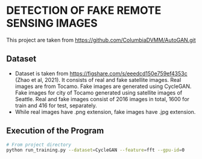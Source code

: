 # DETECTION OF FAKE REMOTE SENSING IMAGES
This project are taken from https://github.com/ColumbiaDVMM/AutoGAN.git
## Dataset
- Dataset is taken from https://figshare.com/s/eeedcd150e759ef4353c (Zhao et al, 2021). It consists of real and fake satellite images. 
Real images are from Tocamo. Fake images are generated using CycleGAN. Fake images for city of Tocamo generated using satellite images of Seattle.
Real and fake images consist of 2016 images in total, 1600 for train and 416 for test, separately.
- While real images have .png extension, fake images have .jpg extension.

## Execution of the Program
```bash
# From project directory
python run_training.py --dataset=CycleGAN --feature=fft --gpu-id=0
```
